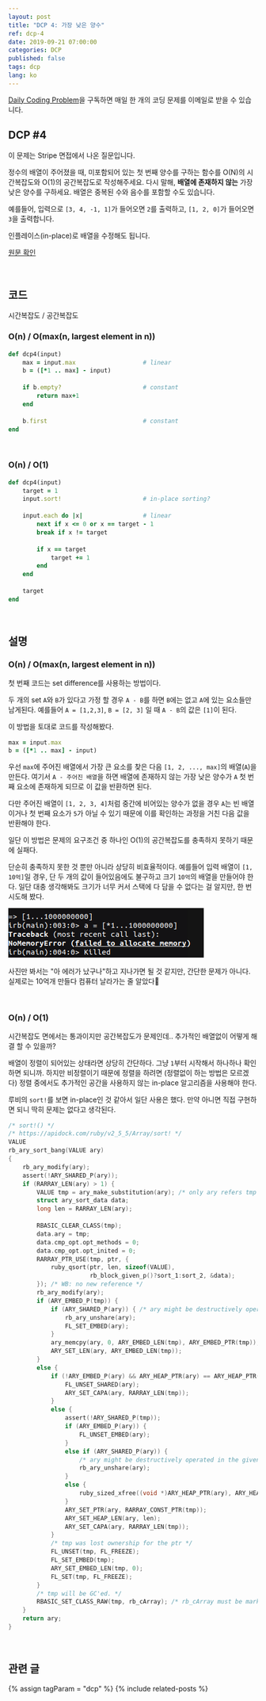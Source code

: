 ```yaml
---
layout: post
title: "DCP 4: 가장 낮은 양수"
ref: dcp-4
date: 2019-09-21 07:00:00
categories: DCP
published: false
tags: dcp
lang: ko
---
```


[Daily Coding Problem](https://www.dailycodingproblem.com)을 구독하면 매일 한 개의 코딩 문제를 이메일로 받을 수 있습니다.

## **DCP #4**
이 문제는 Stripe 면접에서 나온 질문입니다.

정수의 배열이 주어졌을 때, 미포함되어 있는 첫 번째 양수를 구하는 함수를 O(N)의 시간복잡도와 O(1)의 공간복잡도로 작성해주세요. 다시 말해, **배열에 존재하지 않는** 가장 낮은 양수를 구하세요. 배열은 
중복된 수와 음수를 포함할 수도 있습니다.

예를들어, 입력으로 `[3, 4, -1, 1]`가 들어오면 `2`를 출력하고,
 `[1, 2, 0]`가 들어오면 `3`을 출력합니다.

인플레이스(in-place)로 배열을 수정해도 됩니다.

[원문 확인](en-dcp-4.html#dcp4) 

<br>

## **코드**
시간복잡도 / 공간복잡도

### O(n) / O(max(n, largest element in n))
```ruby
def dcp4(input)
    max = input.max                   # linear
    b = ([*1 .. max] - input)

    if b.empty?                       # constant
        return max+1 
    end

    b.first                           # constant
end
```

<br>

### O(n) / O(1)
```ruby
def dcp4(input)
    target = 1
    input.sort!                       # in-place sorting?

    input.each do |x|                 # linear
        next if x <= 0 or x == target - 1
        break if x != target

        if x == target
            target += 1
        end
    end

    target
end
```
<br>

## **설명**

### O(n) / O(max(n, largest element in n))
첫 번째 코드는 set difference를 사용하는 방법이다.

두 개의 set `A`와 `B`가 있다고 가정 할 경우 `A - B`를 하면 `B`에는 없고 `A`에 있는 요소들만 남게된다. 예를들어 `A = [1,2,3]`, `B = [2, 3]` 일 때 `A - B`의 값은 `[1]`이 된다. 

이 방법을 토대로 코드를 작성해봤다.

```ruby
max = input.max
b = ([*1 .. max] - input)
```

우선 `max`에 주어진 배열에서 가장 큰 요소를 찾은 다음 `[1, 2, ..., max]`의 배열(`A`)을 만든다. 
여기서 `A - 주어진 배열`을 하면 배열에 존재하지 않는 가장 낮은 양수가 `A` 첫 번째 요소에 존재하게 되므로 이 값을 반환하면 된다. 

다만 주어진 배열이 `[1, 2, 3, 4]`처럼 중간에 비어있는 양수가 없을 경우 `A`는 빈 배열이거나 첫 번째 요소가 `5`가 아닐 수 있기 때문에 이를 확인하는 과정을 거친 다음 값을 반환해야 한다.

일단 이 방법은 문제의 요구조건 중 하나인 O(1)의 공간복잡도를 충족하지 못하기 때문에 실패다.

단순히 충족하지 못한 것 뿐만 아니라 상당히 비효율적이다. 예를들어 입력 배열이 `[1, 10억]`일 경우, 단 두 개의 값이 들어있음에도 불구하고 크기 `10억`의 배열을 만들어야 한다. 일단 대충 생각해봐도 크기가 너무 커서 스택에 다 담을 수 없다는 걸 알지만, 한 번 시도해 봤다.

![Memory](/assets/images/dcp/problem4/memory.png)

사진만 봐서는 "아 에러가 났구나"하고 지나가면 될 것 같지만, 간단한 문제가 아니다.
실제로는 10억개 만들다 컴퓨터 날라가는 줄 알았다💢

<br>

### O(n) / O(1)
시간복잡도 면에서는 통과이지만 공간복잡도가 문제인데.. 추가적인 배열없이 어떻게 해결 할 수 있을까?

배열이 정렬이 되어있는 상태라면 상당히 간단하다. 그냥 `1`부터 시작해서 하나하나 확인하면 되니까.
하지만 비정렬이기 때문에 정렬을 하려면 (정렬없이 하는 방법은 모르겠다) 정렬 중에서도 추가적인 공간을 사용하지 않는 in-place 알고리즘을 사용해야 한다.

루비의 `sort!`를 보면 in-place인 것 같아서 일단 사용은 했다. 만약 아니면 직접 구현하면 되니
딱히 문제는 없다고 생각된다.

```c
/* sort!() */
/* https://apidock.com/ruby/v2_5_5/Array/sort! */
VALUE
rb_ary_sort_bang(VALUE ary)
{
    rb_ary_modify(ary);
    assert(!ARY_SHARED_P(ary));
    if (RARRAY_LEN(ary) > 1) {
        VALUE tmp = ary_make_substitution(ary); /* only ary refers tmp */
        struct ary_sort_data data;
        long len = RARRAY_LEN(ary);

        RBASIC_CLEAR_CLASS(tmp);
        data.ary = tmp;
        data.cmp_opt.opt_methods = 0;
        data.cmp_opt.opt_inited = 0;
        RARRAY_PTR_USE(tmp, ptr, {
            ruby_qsort(ptr, len, sizeof(VALUE),
                       rb_block_given_p()?sort_1:sort_2, &data);
        }); /* WB: no new reference */
        rb_ary_modify(ary);
        if (ARY_EMBED_P(tmp)) {
            if (ARY_SHARED_P(ary)) { /* ary might be destructively operated in the given block */
                rb_ary_unshare(ary);
                FL_SET_EMBED(ary);
            }
            ary_memcpy(ary, 0, ARY_EMBED_LEN(tmp), ARY_EMBED_PTR(tmp));
            ARY_SET_LEN(ary, ARY_EMBED_LEN(tmp));
        }
        else {
            if (!ARY_EMBED_P(ary) && ARY_HEAP_PTR(ary) == ARY_HEAP_PTR(tmp)) {
                FL_UNSET_SHARED(ary);
                ARY_SET_CAPA(ary, RARRAY_LEN(tmp));
            }
            else {
                assert(!ARY_SHARED_P(tmp));
                if (ARY_EMBED_P(ary)) {
                    FL_UNSET_EMBED(ary);
                }
                else if (ARY_SHARED_P(ary)) {
                    /* ary might be destructively operated in the given block */
                    rb_ary_unshare(ary);
                }
                else {
                    ruby_sized_xfree((void *)ARY_HEAP_PTR(ary), ARY_HEAP_SIZE(ary));
                }
                ARY_SET_PTR(ary, RARRAY_CONST_PTR(tmp));
                ARY_SET_HEAP_LEN(ary, len);
                ARY_SET_CAPA(ary, RARRAY_LEN(tmp));
            }
            /* tmp was lost ownership for the ptr */
            FL_UNSET(tmp, FL_FREEZE);
            FL_SET_EMBED(tmp);
            ARY_SET_EMBED_LEN(tmp, 0);
            FL_SET(tmp, FL_FREEZE);
        }
        /* tmp will be GC'ed. */
        RBASIC_SET_CLASS_RAW(tmp, rb_cArray); /* rb_cArray must be marked */
    }
    return ary;
}
```

<br>

## **관련 글**
{% assign tagParam = "dcp" %}
{% include related-posts %}
